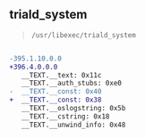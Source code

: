 ## triald_system

> `/usr/libexec/triald_system`

```diff

-395.1.10.0.0
+396.4.0.0.0
   __TEXT.__text: 0x11c
   __TEXT.__auth_stubs: 0xe0
-  __TEXT.__const: 0x40
+  __TEXT.__const: 0x38
   __TEXT.__oslogstring: 0x5b
   __TEXT.__cstring: 0x18
   __TEXT.__unwind_info: 0x48

```
